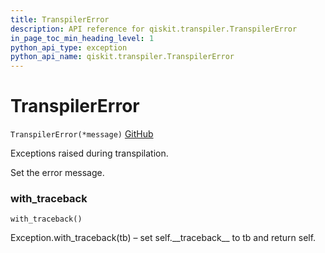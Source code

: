 ```yaml
---
title: TranspilerError
description: API reference for qiskit.transpiler.TranspilerError
in_page_toc_min_heading_level: 1
python_api_type: exception
python_api_name: qiskit.transpiler.TranspilerError
---
```


# TranspilerError

<span id="qiskit.transpiler.TranspilerError" />

`TranspilerError(*message)` [GitHub](https://github.com/qiskit/qiskit/tree/stable/0.14/qiskit/transpiler/exceptions.py "view source code")

Exceptions raised during transpilation.

Set the error message.

### with\_traceback

<span id="qiskit.transpiler.TranspilerError.with_traceback" />

`with_traceback()`

Exception.with\_traceback(tb) – set self.\_\_traceback\_\_ to tb and return self.

